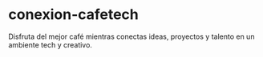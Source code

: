 # conexion-cafetech
Disfruta del mejor café mientras conectas ideas, proyectos y talento en un ambiente tech y creativo.
